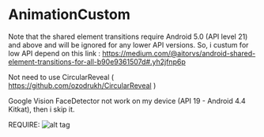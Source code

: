# AnimationCustom

Note that the shared element transitions require Android 5.0 (API level 21) and above and will be ignored for any lower API versions. So, i custum for low API depend on this link : https://medium.com/@aitorvs/android-shared-element-transitions-for-all-b90e9361507d#.yh2jfnp6p

Not need to use CircularReveal ( https://github.com/ozodrukh/CircularReveal )

Google Vision FaceDetector not work on my device (API 19 - Android 4.4 Kitkat), then i skip it.

REQUIRE:
![alt tag](https://github.com/hoangtubatu/AnimationCustom/blob/master/document/animation_src.gif)
